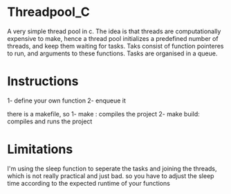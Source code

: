 # Threadpool_C

A very simple thread pool in c. The idea is that threads are computationally expensive to make, hence a thread pool initializes a predefined number of threads, and keep them waiting for tasks. Taks consist of function pointeres to run, and arguments to these functions. Tasks are organised in a queue. 

# Instructions
1- define your own function
2- enqueue it 

there is a makefile, so
  1- make : compiles the project
  2- make build: compiles and runs the project


# Limitations
I'm using the sleep function to seperate the tasks and joining the threads, which is not really practical and just bad. so you have to adjust the sleep time according to the expected runtime 
of your functions


